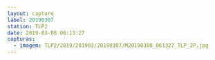 ```yaml
---
layout: capture
label: 20190307
station: TLP2
date: 2019-03-08 06:13:27
capturas:
  - imagem: TLP2/2019/201903/20190307/M20190308_061327_TLP_2P.jpg
---
```

